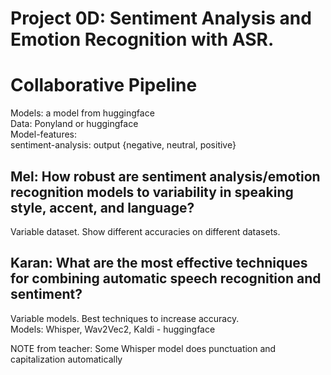 # Project 0D: Sentiment Analysis and Emotion Recognition with ASR.
# Collaborative Pipeline
Models: a model from huggingface\
Data: Ponyland or huggingface\
Model-features:\
sentiment-analysis: output {negative, neutral, positive}

## Mel: How robust are sentiment analysis/emotion recognition models to variability in speaking style, accent, and language? 
Variable dataset. Show different accuracies on different datasets.

## Karan: What are the most effective techniques for combining automatic speech recognition and sentiment?
Variable models. Best techniques to increase accuracy.\
Models: Whisper, Wav2Vec2, Kaldi - huggingface

NOTE from teacher: Some Whisper model does punctuation and capitalization automatically
